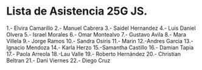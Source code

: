 # Lista de Asistencia 25G JS.

1.- Elvira Camarillo
2.- Manuel Cabrera
3.- Saidel Hernandez
4.- Luis Daniel Olvera
5.- Israel Morales
6.- Omar Montealvo
7.- Gustavo Avila
8.- Mara Villela
9.- Jorge Ramos
10.- Sandra Osiris
11.- Marin
12.-Andres Garcia
13.-Ignacio Mendoza
14.- Karla Herzo
15.-Samantha Castillo
16.- Damian Tapia
17.- Paola Arreola
18.-Lau Valle
19.- Roberto Hernández
20.- Christian Beltran
21.- Dani Viernes
22.- Diego Cruz

